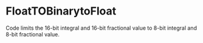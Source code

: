 # FloatTOBinarytoFloat

Code limits the 16-bit integral and 16-bit fractional value to 8-bit integral and 8-bit fractional value.
